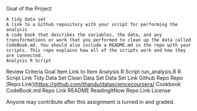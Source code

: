 Goal of the Project

    A tidy data set
    A link to a Github repository with your script for performing the analysis
    A code book that describes the variables, the data, and any transformations or work that you performed to clean up the data called CodeBook.md. You should also include a README.md in the repo with your scripts. This repo explains how all of the scripts work and how they are connected.
    Analysis R Script

Review Criteria
Goal 	Item 	Link to Item
Analysis R Script 	run_analysis.R 	R Script Link
Tidy Data Set 	Clean Data Set 	Data Set Link
Github Repo 	Repo 	[Repo Link](https://github.com/thandu/datasciencecoursera/
Cookbook 	CodeBook.md 	Repo Link
README 	ReadingItNow 	Repo Link
License

Anyone may contribute after this assignment is turned in and graded.
